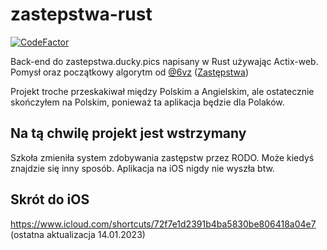 # zastepstwa-rust

[![CodeFactor](https://www.codefactor.io/repository/github/duckyblender/zastepstwa-rust/badge)](https://www.codefactor.io/repository/github/duckyblender/zastepstwa-rust)

Back-end do zastepstwa.ducky.pics napisany w Rust używając Actix-web.
Pomysł oraz początkowy algorytm od [@6vz](https://github.com/6vz) ([Zastępstwa](https://github.com/6vz/zastepstwa))

Projekt troche przeskakiwał między Polskim a Angielskim, ale ostatecznie skończyłem na Polskim, ponieważ ta aplikacja będzie dla Polaków.

## Na tą chwilę projekt jest wstrzymany

Szkoła zmieniła system zdobywania zastępstw przez RODO. Może kiedyś znajdzie się inny sposób. Aplikacja na iOS nigdy nie wyszła btw.

## Skrót do iOS

<https://www.icloud.com/shortcuts/72f7e1d2391b4ba5830be806418a04e7>
(ostatna aktualizacja 14.01.2023)

